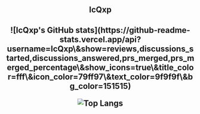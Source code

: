 <p align="center">
 <h2 align="center">IcQxp</h2>
</p>



<p align="center">
 <h2 align="center">
![IcQxp's GitHub stats](https://github-readme-stats.vercel.app/api?username=IcQxp\&show=reviews,discussions_started,discussions_answered,prs_merged,prs_merged_percentage\&show_icons=true\&title_color=fff\&icon_color=79ff97\&text_color=9f9f9f\&bg_color=151515)

![Top Langs](https://github-readme-stats.vercel.app/api/top-langs/?username=IcQxp\&layout=compact\&show_icons=true\&title_color=fff\&icon_color=79ff97\&text_color=9f9f9f\&bg_color=151515)
</h2>
</p>
<!--
**IcQxp/IcQxp** is a ✨ _special_ ✨ repository because its `README.md` (this file) appears on your GitHub profile.

Here are some ideas to get you started:

- 🔭 I’m currently working on ...
- 🌱 I’m currently learning ...
- 👯 I’m looking to collaborate on ...
- 🤔 I’m looking for help with ...
- 💬 Ask me about ...
- 📫 How to reach me: ...
- 😄 Pronouns: ...
- ⚡ Fun fact: ...
-->
